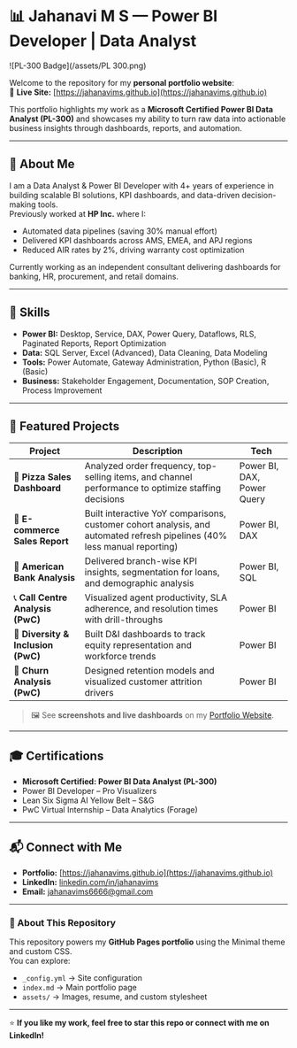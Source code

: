# 📊 Jahanavi M S — Power BI Developer | Data Analyst

![PL-300 Badge](/assets/PL 300.png)

Welcome to the repository for my **personal portfolio website**:  
🔗 **Live Site:** [https://jahanavims.github.io](https://jahanavims.github.io)

This portfolio highlights my work as a **Microsoft Certified Power BI Data Analyst (PL-300)** and showcases my ability to turn raw data into actionable business insights through dashboards, reports, and automation.

---

## 🧾 About Me
I am a Data Analyst & Power BI Developer with 4+ years of experience in building scalable BI solutions, KPI dashboards, and data-driven decision-making tools.  
Previously worked at **HP Inc.** where I:

- Automated data pipelines (saving 30% manual effort)
- Delivered KPI dashboards across AMS, EMEA, and APJ regions
- Reduced AIR rates by 2%, driving warranty cost optimization

Currently working as an independent consultant delivering dashboards for banking, HR, procurement, and retail domains.

---

## 🔧 Skills
- **Power BI:**
   Desktop, Service, DAX, Power Query, Dataflows, RLS, Paginated Reports, Report Optimization
- **Data:**
   SQL Server, Excel (Advanced), Data Cleaning, Data Modeling
- **Tools:**
   Power Automate, Gateway Administration, Python (Basic), R (Basic)
- **Business:**
   Stakeholder Engagement, Documentation, SOP Creation, Process Improvement

---

## 🚀 Featured Projects
| Project | Description | Tech |
|--------|-------------|------|
| 🍕 **Pizza Sales Dashboard** |Analyzed order frequency, top-selling items, and channel performance to optimize staffing decisions | Power BI, DAX, Power Query |
| 🛒 **E-commerce Sales Report** |Built interactive YoY comparisons, customer cohort analysis, and automated refresh pipelines (40% less manual reporting) | Power BI, DAX |
| 🏦 **American Bank Analysis** |Delivered branch-wise KPI insights, segmentation for loans, and demographic analysis | Power BI, SQL |
| 📞 **Call Centre Analysis (PwC)** | Visualized agent productivity, SLA adherence, and resolution times with drill-throughs | Power BI |
| 👥 **Diversity & Inclusion (PwC)** |Built D&I dashboards to track equity representation and workforce trends | Power BI |
| 🚪 **Churn Analysis (PwC)** | Designed retention models and visualized customer attrition drivers | Power BI |

> 🖼️ See **screenshots and live dashboards** on my [Portfolio Website](https://jahanavims.github.io).

---

## 🎓 Certifications
- **Microsoft Certified: Power BI Data Analyst (PL-300)**  
- Power BI Developer – Pro Visualizers  
- Lean Six Sigma AI Yellow Belt – S&G  
- PwC Virtual Internship – Data Analytics (Forage)

---

## 📬 Connect with Me
- **Portfolio:** [https://jahanavims.github.io](https://jahanavims.github.io)
- **LinkedIn:** [linkedin.com/in/jahanavims](https://linkedin.com/in/jahanavims)
- **Email:** jahanavims6666@gmail.com

---

### 📌 About This Repository
This repository powers my **GitHub Pages portfolio** using the Minimal theme and custom CSS.  
You can explore:
- `_config.yml` → Site configuration  
- `index.md` → Main portfolio page  
- `assets/` → Images, resume, and custom stylesheet  

---

⭐ **If you like my work, feel free to star this repo or connect with me on LinkedIn!**

